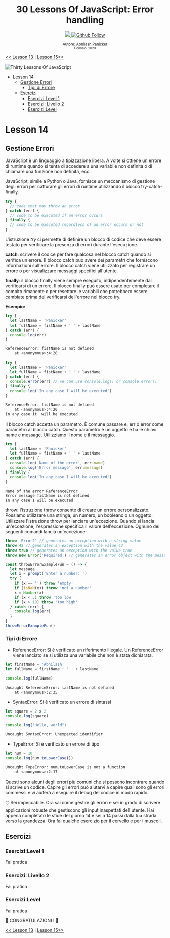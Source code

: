 <div align="center">
  <h1> 30 Lessons Of JavaScript: Error handling</h1>
  <a class="header-badge" target="_blank" href="https://www.linkedin.com/in/abhilash-panicker-68952b159/">
  <img src="https://img.shields.io/badge/style--5eba00.svg?label=LinkedIn&logo=linkedin&style=social">
  </a>
  <a class="header-badge" target="_blank" href="https://github.com/abpanic/">
  <img alt="Github Follow" src="https://img.shields.io/github/followers/abpanic?style=social">
  </a>

<sub>Autore:
<a href="https://www.linkedin.com/in/abhilash-panicker-68952b159/" target="_blank">Abhilash Panicker</a><br>
<small> Gennaio, 2020</small>
</sub>

</div>

[<< Lesson 13](../13_Lesson_Console_object_methods/13_Lesson_console_object_methods.md) | [Lesson 15>>](../15_Lesson_Classes/15_Lesson_classes.md)

![Thirty Lessons Of JavaScript](../../images/banners/Lesson_1_14.png)

- [Lesson 14](#Lesson-14)
	- [Gestione Errori](#error-handling)
		- [Tipi di Errore](#error-types)
	- [Esercizi](#exercises)
		- [Esercizi:Level 1](#exerciseslevel-1)
		- [Esercizi: Livello 2](#exercises-level-2)
		- [Esercizi:Level](#exerciseslevel)

# Lesson 14

## Gestione Errori

JavaScript è un linguaggio a tipizzazione libera. A volte si ottiene un errore di runtime quando si tenta di accedere a una variabile non definita o di chiamare una funzione non definita, ecc.

JavaScript, simile a Python o Java, fornisce un meccanismo di gestione degli errori per catturare gli errori di runtime utilizzando il blocco try-catch-finally.

```js
try {
  // code that may throw an error
} catch (err) {
  // code to be executed if an error occurs
} finally {
  // code to be executed regardless of an error occurs or not
}
```

L'istruzione *try* ci permette di definire un blocco di codice che deve essere testato per verificare la presenza di errori durante l'esecuzione.

**catch**: scrivere il codice per fare qualcosa nel blocco catch quando si verifica un errore. Il blocco catch può avere dei parametri che forniscono informazioni sull'errore. Il blocco catch viene utilizzato per registrare un errore o per visualizzare messaggi specifici all'utente.

**finally**: il blocco finally viene sempre eseguito, indipendentemente dal verificarsi di un errore. Il blocco finally può essere usato per completare il compito rimanente o per resettare le variabili che potrebbero essere cambiate prima del verificarsi dell'errore nel blocco try.

**Esempio:**

```js
try {
  let lastName = 'Panicker'
  let fullName = fistName + ' ' + lastName
} catch (err) {
  console.log(err)
}
```

```sh
ReferenceError: fistName is not defined
    at <anonymous>:4:20
```

```js
try {
  let lastName = 'Panicker'
  let fullName = fistName + ' ' + lastName
} catch (err) {
  console.error(err) // we can use console.log() or console.error()
} finally {
  console.log('In any case I will be executed')
}
```

```sh
ReferenceError: fistName is not defined
    at <anonymous>:4:20
In any case it  will be executed
```

Il blocco catch accetta un parametro. È comune passare e, err o error come parametro al blocco catch. Questo parametro è un oggetto e ha le chiavi name e message. Utilizziamo il nome e il messaggio.

```js
try {
  let lastName = 'Panicker'
  let fullName = fistName + ' ' + lastName
} catch (err) {
  console.log('Name of the error', err.name)
  console.log('Error message', err.message)
} finally {
  console.log('In any case I will be executed')
}
```

```sh
Name of the error ReferenceError
Error message fistName is not defined
In any case I will be executed
```

throw: l'istruzione throw consente di creare un errore personalizzato. Possiamo utilizzare una stringa, un numero, un booleano o un oggetto. Utilizzare l'istruzione throw per lanciare un'eccezione. Quando si lancia un'eccezione, l'espressione specifica il valore dell'eccezione. Ognuno dei seguenti comandi lancia un'eccezione:

```js
throw 'Error2' // generates an exception with a string value
throw 42 // generates an exception with the value 42
throw true // generates an exception with the value true
throw new Error('Required') // generates an error object with the message of Required
```

```js
const throwErrorExampleFun = () => {
  let message
  let x = prompt('Enter a number: ')
  try {
    if (x == '') throw 'empty'
    if (isNaN(x)) throw 'not a number'
    x = Number(x)
    if (x < 5) throw 'too low'
    if (x > 10) throw 'too high'
  } catch (err) {
    console.log(err)
  }
}
throwErrorExampleFun()
```

### Tipi di Errore

- ReferenceError: Si è verificato un riferimento illegale. Un ReferenceError viene lanciato se si utilizza una variabile che non è stata dichiarata.

```js
let firstName = 'Abhilash'
let fullName = firstName + ' ' + lastName

console.log(fullName)
```

```sh
Uncaught ReferenceError: lastName is not defined
    at <anonymous>:2:35
```

- SyntaxError: Si è verificato un errore di sintassi

```js
let square = 2 x 2
console.log(square)

console.log('Hello, world")
```

```sh
Uncaught SyntaxError: Unexpected identifier
```

- TypeError: Si è verificato un errore di tipo

```js
let num = 10
console.log(num.toLowerCase())
```

```sh
Uncaught TypeError: num.toLowerCase is not a function
    at <anonymous>:2:17
```

Questi sono alcuni degli errori più comuni che si possono incontrare quando si scrive un codice. Capire gli errori può aiutarvi a capire quali sono gli errori commessi e vi aiuterà a eseguire il debug del codice in modo rapido.

🌕 Sei impeccabile. Ora sai come gestire gli errori e sei in grado di scrivere applicazioni robuste che gestiscono gli input inaspettati dell'utente. Hai appena completato le sfide del giorno 14 e sei a 14 passi dalla tua strada verso la grandezza. Ora fai qualche esercizio per il cervello e per i muscoli.

## Esercizi

### Esercizi:Level 1

Fai pratica

### Esercizi: Livello 2

Fai pratica

### Esercizi:Level

Fai pratica

🎉 CONGRATULAZIONI ! 🎉

[<< Lesson 13](../13_Lesson_Console_object_methods/13_Lesson_console_object_methods.md) | [Lesson 15>>](../15_Lesson_Classes/15_Lesson_classes.md)
